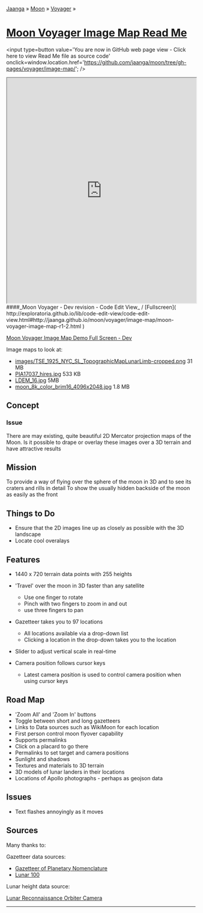 [Jaanga]( http://jaanga.github.io/ ) &raquo; [Moon]( http://jaanga.github.io/moon/ ) &raquo; [Voyager]( http://jaanga.github.io/moon/voyager/ ) &raquo;

[Moon Voyager Image Map Read Me]( index.html )
===

<span style=display:none; >[You are now in GitHub source code view - click here to view Read Me file as a web page]( http://jaanga.github.io/moon/voyager/image-map/index.html "View file as a web page." ) </span>
<input type=button value='You are now in GitHub web page view - Click here to view Read Me file as source code' onclick=window.location.href='https://github.com/jaanga/moon/tree/gh-pages/voyager/image-map/'; />


<iframe src="http://exploratoria.github.io/lib/code-edit-view/code-edit-view.html#http://jaanga.github.io/moon/voyager/image-map/moon-voyager-image-map-r1-2.html" width=100% height=600px ></iframe>  
####_Moon Voyager - Dev revision - Code Edit View_ /  [Fullscreen]( http://exploratoria.github.io/lib/code-edit-view/code-edit-view.html#http://jaanga.github.io/moon/voyager/image-map/moon-voyager-image-map-r1-2.html )


[Moon Voyager Image Map Demo Full Screen - Dev]( http://jaanga.github.io/moon/voyager/image-map/dev/ )

Image maps to look at:
* [images/TSE_1925_NYC_SL_TopographicMapLunarLimb-cropped.png]( http://jaanga.github.io/moon/voyager/image-map/moon-voyager-image-map-r1-1.html#http://jaanga.github.io/moon/images/images/TSE_1925_NYC_SL_TopographicMapLunarLimb-cropped.png ) 31 MB
* [PIA17037_hires.jpg]( http://jaanga.github.io/moon/voyager/image-map/moon-voyager-image-map-r1-1.html#http://jaanga.github.io/moon/images/PIA17037_hires.jpg ) 533 KB
* [LDEM_16.jpg]( http://jaanga.github.io/moon/voyager/image-map/moon-voyager-image-map-r1-1.html#http://jaanga.github.io/moon/images/LDEM_16.jpg ) 5MB
* [moon_8k_color_brim16_4096x2048.jpg]( http://jaanga.github.io/moon/voyager/image-map/moon-voyager-image-map-r1-1.html#http://jaanga.github.io/moon/images/moon_8k_color_brim16_4096x2048.jpg ) 1.8 MB


## Concept

### Issue

There are may existing, quite beautiful 2D Mercator projection maps of the Moon. 
Is it possible to drape or overlay these images over a 3D terrain and have attractive results  

## Mission

To provide a way of flying over the sphere of the moon in 3D and to see its craters and rills in detail
To show the usually hidden backside of the moon as easily as the front


## Things to Do

* Ensure that the 2D images line up as closely as possible with the 3D landscape
* Locate cool overalays



## Features

* 1440 x 720 terrain data points with 255 heights
* 'Travel' over the moon in 3D faster than any satellite
	* Use one finger to rotate
	* Pinch with two fingers to zoom in and out
	* use three fingers to pan
* Gazetteer takes you to 97 locations
	* All locations available via a drop-down list
	* Clicking a location in the drop-down takes you to the location

* Slider to adjust vertical scale in real-time
* Camera position follows cursor keys
	* Latest camera position is used to control camera position when using cursor keys 

<!--
* Supports permalinks
	* [Copernicus]( http://jaanga.github.io/moon-voyager/moon-rover-mobile/dev/index.html#20 )
	* [Gassendi]( http://jaanga.github.io/terrain-r2/viewers/moon-rover-mobile/dev/index.html#30 )
	* [Tycho]( http://jaanga.github.io/terrain-r2/viewers/moon-rover-mobile/dev/index.html#93 )
-->

## Road Map

* 'Zoom All' and 'Zoom In' buttons
* Toggle between short and long gazetteers
* Links to Data sources such as WikiMoon for each location
* First person control moon flyover capability
* Supports permalinks
* Click on a placard to go there
* Permalinks to set target and camera positions
* Sunlight and shadows
* Textures and materials to 3D terrain
* 3D models of lunar landers in their locations
* Locations of Apollo photographs - perhaps as geojson data

## Issues

* Text flashes annoyingly as it moves
 
## Sources

Many thanks to:

Gazetteer data sources:

* [Gazetteer of Planetary Nomenclature]( http://planetarynames.wr.usgs.gov/Page/MOON/target )
* [Lunar 100]( http://the-moon.wikispaces.com/Lunar+100 )

Lunar height data source:

[Lunar Reconnaissance Orbiter Camera]( http://wms.lroc.asu.edu/lroc/view_rdr/WAC_GLD100 )


<hr>




